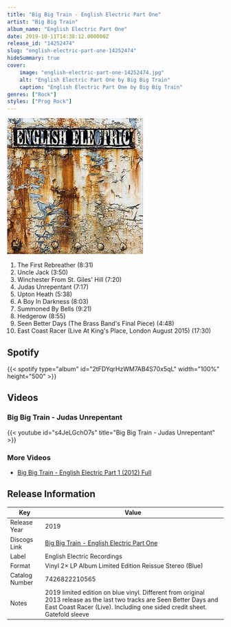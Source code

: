 ```yaml
---
title: "Big Big Train - English Electric Part One"
artist: "Big Big Train"
album_name: "English Electric Part One"
date: 2019-10-11T14:38:12.000000Z
release_id: "14252474"
slug: "english-electric-part-one-14252474"
hideSummary: true
cover:
    image: "english-electric-part-one-14252474.jpg"
    alt: "English Electric Part One by Big Big Train"
    caption: "English Electric Part One by Big Big Train"
genres: ["Rock"]
styles: ["Prog Rock"]
---
```


![English Electric Part One by Big Big Train](english-electric-part-one-14252474.jpg)

<!-- section break -->

1. The First Rebreather (8:31)
2. Uncle Jack (3:50)
3. Winchester From St. Giles' Hill (7:20)
4. Judas Unrepentant (7:17)
5. Upton Heath (5:38)
6. A Boy In Darkness (8:03)
7. Summoned By Bells (9:21)
8. Hedgerow (8:55)
9. Seen Better Days (The Brass Band's Final Piece) (4:48)
10. East Coast Racer (Live At King's Place, London August 2015) (17:30)

<!-- section break -->


## Spotify
{{< spotify type="album" id="2tFDYqrHzWM7AB4S70x5qL" width="100%" height="500" >}}



## Videos
### Big Big Train - Judas Unrepentant
{{< youtube id="s4JeLGchO7s" title="Big Big Train - Judas Unrepentant" >}}<br>

### More Videos

- [Big Big Train - English Electric Part 1 (2012) Full](https://www.youtube.com/watch?v=czgRIvcnTeE)


## Release Information
|  Key           | Value                                                |
| ---------------| ---------------------------------------------------- |
| Release Year   | 2019                                   |
| Discogs Link   | [Big Big Train - English Electric Part One](https://www.discogs.com/release/14252474-Big-Big-Train-English-Electric-Part-One) |
| Label          | English Electric Recordings |
| Format         | Vinyl 2× LP Album Limited Edition Reissue Stereo (Blue) |
| Catalog Number | 7426822210565 |
| Notes | 2019 limited edition on blue vinyl.  Different from original 2013 release as the last two tracks are Seen Better Days and East Coast Racer (Live). Including one sided credit sheet.  Gatefold sleeve |